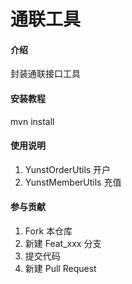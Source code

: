 # 通联工具

#### 介绍
封装通联接口工具


#### 安装教程

mvn install

#### 使用说明

1.  YunstOrderUtils  开户
2.  YunstMemberUtils  充值


#### 参与贡献

1.  Fork 本仓库
2.  新建 Feat_xxx 分支
3.  提交代码
4.  新建 Pull Request


